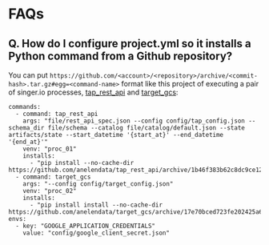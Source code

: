 # FAQs

## Q. How do I configure project.yml so it installs a Python command from a Github repository?

You can put `https://github.com/<account>/<repository>/archive/<commit-hash>.tar.gz#egg=<command-name>`
format like this project of executing a pair of singer.io processes,
[tap_rest_api](https://github.com/anelendata/tap_rest_api) and
[target_gcs](https://github.com/anelendata/target_gcs):
```
commands:
  - command: tap_rest_api
    args: "file/rest_api_spec.json --config config/tap_config.json --schema_dir file/schema --catalog file/catalog/default.json --state artifacts/state --start_datetime '{start_at}' --end_datetime '{end_at}'"
    venv: "proc_01"
    installs:
      - "pip install --no-cache-dir https://github.com/anelendata/tap_rest_api/archive/1b46f383b62c8dc9ce1205c5cf67c7ebc3107349.tar.gz#egg=tap_rest_api"
  - command: target_gcs
    args: "--config config/target_config.json"
    venv: "proc_02"
    installs:
      - "pip install install --no-cache-dir https://github.com/anelendata/target_gcs/archive/17e70bced723fe202425a61199e6e1180b6fada7.tar.gz#egg=target_gcs"
envs:
  - key: "GOOGLE_APPLICATION_CREDENTIALS"
    value: "config/google_client_secret.json"
```
